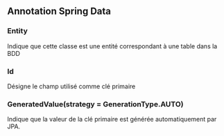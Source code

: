 ## Annotation Spring Data

### Entity 
Indique que cette classe est une entité correspondant à une table dans la BDD

### Id
Désigne le champ utilisé comme clé primaire

### GeneratedValue(strategy = GenerationType.AUTO)
Indique que la valeur de la clé primaire est générée automatiquement par JPA.